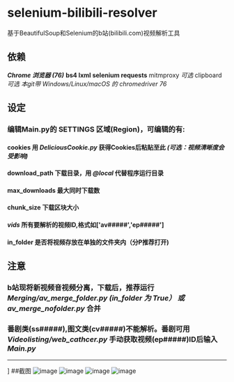 # selenium-bilibili-resolver
基于BeautifulSoup和Selenium的b站(bilibili.com)视频解析工具

## 依赖
***Chrome 浏览器 (76)***
**bs4
lxml
selenium
requests**
mitmproxy   *可选*
clipboard   *可选*
*本git带 Windows/Linux/macOS 的 chromedriver 76*

## 设定
### 编辑Main.py的 SETTINGS 区域(Region)，可编辑的有:
#### **cookies** 用 *DeliciousCookie.py* 获得Cookies后粘贴至此 *(可选：视频清晰度会受影响)*
#### **download_path** 下载目录，用 *@local* 代替程序运行目录
#### **max_downloads** 最大同时下载数
#### **chunk_size** 下载区块大小
#### ***vids*** 所有要解析的视频ID,格式如['av#####','ep#####']
#### **in_folder** 是否将视频存放在单独的文件夹内（分P推荐打开)

## 注意
### b站现将新视频音视频分离，下载后，推荐运行 *Merging/av_merge_folder.py (in_folder 为 True） 或 av_merge_nofolder.py* 合并 
### 番剧类(ss#####),图文类(cv#####)不能解析。番剧可用 *Videolisting/web_cathcer.py* 手动获取视频(ep#####)ID后输入*Main.py*

---
]
##截图
![image](https://github.com/greats3an/selenium-bilibili-resolver/blob/master/Screenshots/Screenshot_1.png)
![image](https://github.com/greats3an/selenium-bilibili-resolver/blob/master/Screenshots/Screenshot_2.png)
![image](https://github.com/greats3an/selenium-bilibili-resolver/blob/master/Screenshots/Screenshot_3.png)
![image](https://github.com/greats3an/selenium-bilibili-resolver/blob/master/Screenshots/Screenshot_4.png)

